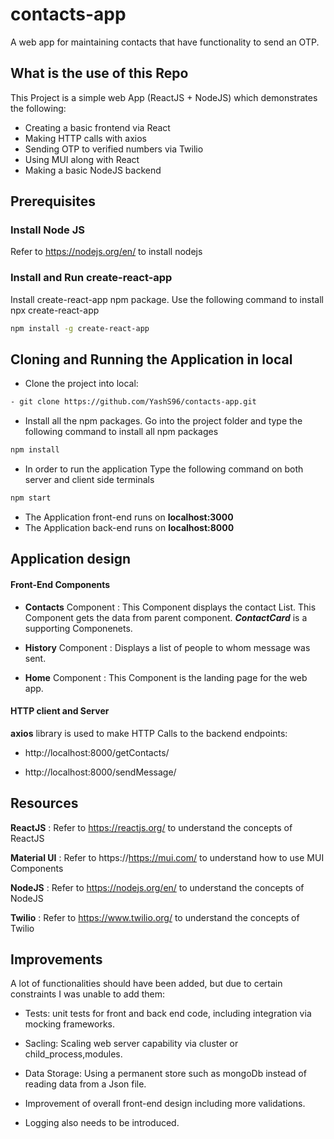 # contacts-app
A web app for maintaining contacts that have functionality to send an OTP. 

## What is the use of this Repo

This Project is a simple web App (ReactJS + NodeJS) which demonstrates the following:
- Creating a basic frontend via React
- Making HTTP calls with axios
- Sending OTP to verified numbers via Twilio
- Using MUI along with React
- Making a basic NodeJS backend

## Prerequisites

### Install Node JS
Refer to https://nodejs.org/en/ to install nodejs

### Install and Run    create-react-app
Install create-react-app npm package. Use the following command to install 
npx create-react-app <name>

```bash
npm install -g create-react-app
```

## Cloning and Running the Application in local

- Clone the project into local:

```bash
- git clone https://github.com/YashS96/contacts-app.git
```
- Install all the npm packages. Go into the project folder and type the following command to install all npm packages

```bash
npm install
```
- In order to run the application Type the following command on both server and client side terminals

```bash
npm start
```

- The Application front-end runs on **localhost:3000**
- The Application back-end runs on **localhost:8000**

## Application design

#### Front-End Components
  
- **Contacts** Component : This Component displays the contact List. This Component gets the data from parent component.  ***ContactCard*** is a supporting Componenets.

- **History** Component : Displays a list of people to whom message was sent.
  
- **Home** Component : This Component is the landing page for the web app.

#### HTTP client and Server

**axios** library is used to make HTTP Calls to the backend endpoints:

 - http://localhost:8000/getContacts/

 - http://localhost:8000/sendMessage/   

## Resources

**ReactJS** : Refer to https://reactjs.org/ to understand the concepts of ReactJS

**Material UI** : Refer to https://https://mui.com/ to understand how to use MUI Components

**NodeJS** : Refer to https://nodejs.org/en/ to understand the concepts of NodeJS

**Twilio** : Refer to https://www.twilio.org/ to understand the concepts of Twilio


## Improvements

A lot of functionalities should have been added, but due to certain constraints I was unable to add them:

- Tests: unit tests for front and back end code, including integration via mocking frameworks.

- Sacling: Scaling web server capability via cluster or child_process,modules.

- Data Storage: Using a permanent store such as mongoDb instead of reading data from a Json file.

- Improvement of overall front-end design including more validations.
  
- Logging also needs to be introduced.

